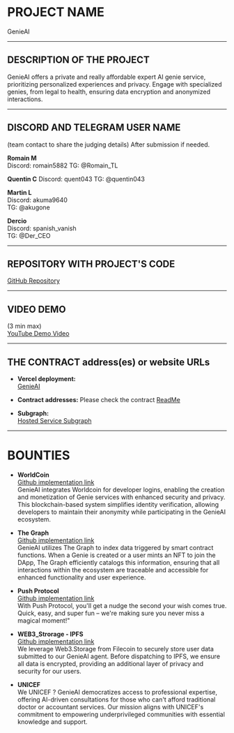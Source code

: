 # PROJECT NAME
GenieAI

---

## DESCRIPTION OF THE PROJECT
GenieAI offers a private and really affordable expert AI genie service, prioritizing personalized experiences and privacy. Engage with specialized genies, from legal to health, ensuring data encryption and anonymized interactions. 

---

## DISCORD AND TELEGRAM USER NAME
(team contact to share the judging details) After submission if needed.

**Romain M**  
Discord: romain5882
TG: @Romain_TL

**Quentin C** 
Discord: quent043 
TG: @quentin043

**Martin L**  
Discord: akuma9640  
TG: @akugone  

**Dercio**  
Discord: spanish_vanish  
TG: @Der_CEO  


---

## REPOSITORY WITH PROJECT'S CODE
[GitHub Repository]([https://github.com/martorian/quo-roma](https://github.com/orgs/GenieAI-Labs/repositories))

---

## VIDEO DEMO
(3 min max)  
[YouTube Demo Video]()

---

## THE CONTRACT address(es) or website URLs


- **Vercel deployment:**  
[GenieAI](https://genieai-zeta.vercel.app/)

- **Contract addresses:**
Please check the contract [ReadMe](https://github.com/GenieAI-Labs/core/blob/main/contracts/README.md)

- **Subgraph:**  
[Hosted Service Subgraph](https://api.studio.thegraph.com/query/58767/genie-ai/version/latest)

---

# BOUNTIES

- **WorldCoin**  
[Github implementation link](https://github.com/GenieAI-Labs/core/tree/main/dapp/src/components/worldcoin)  
GenieAI integrates Worldcoin for developer logins, enabling the creation and monetization of Genie services with enhanced security and     privacy. This blockchain-based system simplifies identity verification, allowing developers to maintain their anonymity while participating in the GenieAI ecosystem.

- **The Graph**  
[Github implementation link](https://github.com/GenieAI-Labs/core/tree/main/subgraph)  
GenieAI utilizes The Graph to index data triggered by smart contract functions. When a Genie is created or a user mints an NFT to join the DApp, The Graph efficiently catalogs this information, ensuring that all interactions within the ecosystem are traceable and accessible for enhanced functionality and user experience.

- **Push Protocol**  
[Github implementation link](https://github.com/GenieAI-Labs/core/tree/main/dapp/src/components/push)  
With Push Protocol, you'll get a nudge the second your wish comes true. Quick, easy, and super fun – we're making sure you never miss a magical moment!"

- **WEB3_Strorage - IPFS**  
[Github implementation link](#)  
We leverage Web3.Storage from Filecoin to securely store user data submitted to our GenieAI agent. Before dispatching to IPFS, we ensure all data is encrypted, providing an additional layer of privacy and security for our users.

- **UNICEF**  
We UNICEF ? GenieAI democratizes access to professional expertise, offering AI-driven consultations for those who can't afford traditional doctor or accountant services. Our mission aligns with UNICEF's commitment to empowering underprivileged communities with essential knowledge and support.

 



